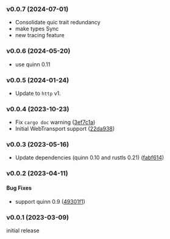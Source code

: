 ### v0.0.7 (2024-07-01)
* Consolidate quic trait redundancy
* make types Sync
* new tracing feature

### v0.0.6 (2024-05-20)
* use quinn 0.11

### v0.0.5 (2024-01-24)

* Update to `http` v1.

### v0.0.4 (2023-10-23)

* Fix `cargo doc` warning ([3ef7c1a](https://github.com/hyperium/h3/commit/3ef7c1a37b635e8446322d8f8d3a68580a208ad8))
* Initial WebTransport support ([22da938](https://github.com/hyperium/h3/commit/22da9387f19d724852b3bf1dfd7e66f0fd45cb81))


### v0.0.3 (2023-05-16)

* Update dependencies (quinn 0.10 and rustls 0.21) ([fabf614](https://github.com/hyperium/h3/commit/fabf6149c9ee57d7803ea5fb4426f895cbb5d244))

### v0.0.2 (2023-04-11)

#### Bug Fixes

* support quinn 0.9 ([49301f1](https://github.com/hyperium/h3/commit/49301f18e15d3acffc2a8d8bea1a8038c5f3fe6d))


### v0.0.1 (2023-03-09)

initial release
